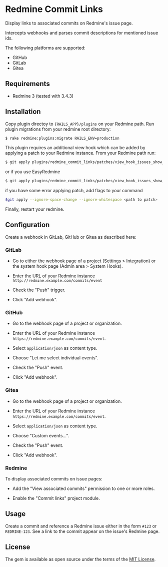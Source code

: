 # Redmine Commit Links

Display links to associated commits on Redmine's issue page.

Intercepts webhooks and parses commit descriptions for mentioned issue ids.

The following platforms are supported:

* GitHub
* GitLab
* Gitea


## Requirements

* Redmine 3 (tested with 3.4.3)

## Installation

Copy plugin directoy to `{RAILS_APP}/plugins` on your Redmine
path. Run plugin migrations from your redmine root directory:

```bash
$ rake redmine:plugins:migrate RAILS_ENV=production
```

This plugin requires an additional view hook which can be added by
applying a patch to your Redmine instance. From your Redmine path run:

```bash
$ git apply plugins/redmine_commit_links/patches/view_hook_issues_show_after_details_redmine_3.4.patch
```

or if you use EasyRedmine
```bash
$ git apply plugins/redmine_commit_links/patches/view_hook_issues_show_after_details_easyredmine.patch
```

if you have some error applying patch, add flags to your command
```bash
$git apply --ignore-space-change --ignore-whitespace <path to patch>
```

Finally, restart your redmine.


## Configuration

Create a webhook in GitLab, GitHub or Gitea as described here:

### GitLab

* Go to either the webhook page of a project (Settings > Integration)
  or the system hook page (Admin area > System Hooks).

* Enter the URL of your Redmine instance
  `http://redmine.example.com/commits/event`

* Check the "Push" trigger.

* Click "Add webhook".

### GitHub

* Go to the webhook page of a project or organization.

* Enter the URL of your Redmine instance
  `https://redmine.example.com/commits/event`.

* Select `application/json` as content type.

* Choose "Let me select individual events".

* Check the "Push" event.

* Click "Add webhook".

### Gitea

* Go to the webhook page of a project or organization.

* Enter the URL of your Redmine instance
  `https://redmine.example.com/commits/event`.

* Select `application/json` as content type.

* Choose "Custom events...".

* Check the "Push" event.

* Click "Add webhook".

### Redmine

To display associated commits on issue pages:

* Add the "View associated commits" permission to one or more
  roles.

* Enable the "Commit links" project module.


## Usage

Create a commit and reference a Redmine issue either in the
form `#123` or `REDMINE-123`. See a link to the commit appear
on the issue's Redmine page.

## License

The gem is available as open source under the terms of the
[MIT License](http://opensource.org/licenses/MIT).
